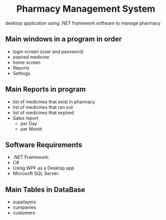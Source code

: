   <h1 align="center">Pharmacy Management System</h1>

  
desktop application using .NET framework software to manage pharmacy 

## Main windows in a program in order
- login screen (user and password)
- expired medicine 
- home screen
- Reports
- Settings
  

## Main Reports in program
- list of medicines that exist in pharmacy
- list of medicines that ran out
- list of medicines that expired
- Sales report
  - per Day
  - per Month

    
    
 
##  Software Requirements

- .NET Framework: 
- C# 
- Using WPF as a Desktop app
- Microsoft SQL Server:
 


##  Main Tables in DataBase
- supplayers
- cumpanies
- customers
 

